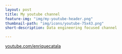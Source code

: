 ```yaml
---
layout: post
title: My youtube channel
feature-img: "img/my-youtube-header.png"
thumbnail-path: "img/icons/youtube-75x43.png"
short-description: Data engineering focused channel

---
```

<script src="https://apis.google.com/js/platform.js"></script>
<div class="g-ytsubscribe" data-channelid="UCYboHnN6tvFfHqPWZWY82AQ" data-layout="default" data-count="default"></div>

[youtube.com/enriquecatala](https://www.youtube.com/user/enriquecatala)

